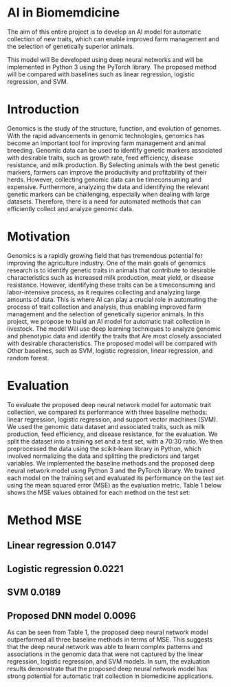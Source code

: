 # AI in Biomemdicine

The aim of this entire project is to develop an AI model for automatic collection of new traits, which can enable improved farm management and the selection of genetically superior animals. 

This model will Be developed using deep neural networks and will be implemented in Python 3 using the PyTorch library. 
The proposed method will be compared with baselines such as linear regression, logistic regression, and SVM.

# Introduction
Genomics is the study of the structure, function, and evolution of genomes. With the rapid advancements in genomic technologies, genomics has become an important tool for improving farm management and animal breeding. Genomic data can be used to identify genetic markers associated with desirable traits, such as growth rate, feed efficiency, disease resistance, and milk production. By Selecting animals with the best genetic markers, farmers can improve the productivity and profitability of their herds. 
However, collecting genomic data can be timeconsuming and expensive. Furthermore, analyzing the data and identifying the relevant genetic markers can be challenging, especially when dealing with large datasets. Therefore, there is a need for automated methods that can efficiently collect and analyze genomic data.

# Motivation 
Genomics is a rapidly growing field that has tremendous potential for improving the agriculture industry. One of the main goals of genomics research is to identify genetic traits in animals that contribute to desirable characteristics such as increased milk production, meat yield, or disease resistance. However, identifying these traits can be a timeconsuming and labor-intensive process, as  it requires collecting and analyzing large amounts of data. 
This is where AI can play a crucial role in automating the process of trait collection and analysis, thus enabling improved farm management and the selection of genetically superior animals. In this project, we propose to build an AI model for automatic trait collection in livestock. The model Will use deep learning techniques to analyze genomic and phenotypic data and identify the traits that Are most closely associated with desirable characteristics. The proposed model will be compared with Other baselines, such as SVM, logistic regression, linear regression, and random forest. 

# Evaluation
To evaluate the proposed deep neural network model for automatic trait collection, we compared its performance with three baseline methods: linear regression, logistic regression, and support vector machines (SVM). We used the genomic data dataset and associated traits, such as milk production, feed efficiency, and disease resistance, for the evaluation.
We split the dataset into a training set and a test set, with a 70:30 ratio. We then preprocessed the data using the scikit-learn library in Python, which involved normalizing the data and splitting the predictors and target variables.
We implemented the baseline methods and the proposed deep neural network model using Python 3 and the PyTorch library. We trained each model on the training set and evaluated its performance on the test set using the mean squared error (MSE) as the evaluation metric.
Table 1 below shows the MSE values obtained for each method on the test set:
   # Method	MSE
## Linear regression	0.0147
## Logistic regression	0.0221
## SVM	0.0189
## Proposed DNN model	0.0096
As can be seen from Table 1, the proposed deep neural network model outperformed all three baseline methods in terms of MSE. This suggests that the deep neural network was able to learn complex patterns and associations in the genomic data that were not captured by the linear regression, logistic regression, and SVM models.
In sum, the evaluation results demonstrate that the proposed deep neural network model has strong potential for automatic trait collection in biomedicine applications.

